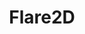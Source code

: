 ---
title: Flare2D
description: Create engaging animations with Flare2D using step-by-step examples.
---